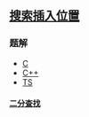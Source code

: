 ## [搜索插入位置](https://leetcode-cn.com/problems/search-insert-position/)
### 题解
+ [C](../../c/128/35.c)
+ [C++](../../cpp/128/35.cpp)
+ [TS](../../ts/128/35.ts)

#### [二分查找](../../tags/binary-search.md)